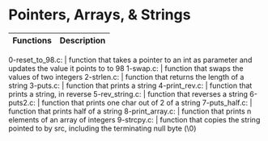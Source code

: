 # Pointers, Arrays, & Strings

Functions | Description
--------- | ------------

0-reset_to_98.c: | function that takes a pointer to an int as parameter and updates the value it points to to 98
1-swap.c: | function that swaps the values of two integers
2-strlen.c: | function that returns the length of a string
3-puts.c: | function that prints a string
4-print_rev.c: | function that prints a string, in reverse
5-rev_string.c: | function that reverses a string
6-puts2.c: | function that prints one char out of 2 of a string
7-puts_half.c: |  function that prints half of a string
8-print_array.c: | function that prints n elements of an array of integers
9-strcpy.c: | function that copies the string pointed to by src, including the terminating null byte (\0)
